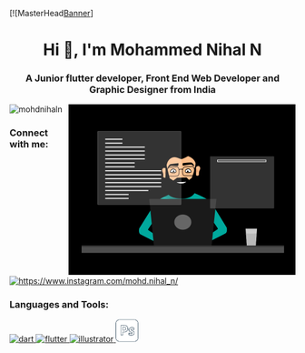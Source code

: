 [![MasterHead[Banner](https://github.com/user-attachments/assets/388df0ee-fcad-4817-8ac2-106d25db58d2)]
<h1 align="center">Hi 👋, I'm Mohammed Nihal N</h1>
<h3 align="center">A Junior flutter developer, Front End Web Developer and Graphic Designer from India </h3>
<img align="right" alt="Coding" width="400" src="https://raw.githubusercontent.com/DeveshYadav13/DeveshYadav13/master/Resources/Developer.gif">

<p align="left"> <img src="https://komarev.com/ghpvc/?username=mohdnihaln&label=Profile%20views&color=0e75b6&style=flat" alt="mohdnihaln" /> </p>

<h3 align="left">Connect with me:</h3>
<p align="left">
<a href="https://instagram.com/https://www.instagram.com/mohd.nihal_n/" target="blank"><img align="center" src="https://raw.githubusercontent.com/rahuldkjain/github-profile-readme-generator/master/src/images/icons/Social/instagram.svg" alt="https://www.instagram.com/mohd.nihal_n/" height="30" width="40" /></a>
</p>

<h3 align="left">Languages and Tools:</h3>
<p align="left"> <a href="https://dart.dev" target="_blank" rel="noreferrer"> <img src="https://www.vectorlogo.zone/logos/dartlang/dartlang-icon.svg" alt="dart" width="40" height="40"/> </a> <a href="https://flutter.dev" target="_blank" rel="noreferrer"> <img src="https://www.vectorlogo.zone/logos/flutterio/flutterio-icon.svg" alt="flutter" width="40" height="40"/> </a> <a href="https://www.adobe.com/in/products/illustrator.html" target="_blank" rel="noreferrer"> <img src="https://www.vectorlogo.zone/logos/adobe_illustrator/adobe_illustrator-icon.svg" alt="illustrator" width="40" height="40"/> </a> <a href="https://www.photoshop.com/en" target="_blank" rel="noreferrer"> <img src="https://raw.githubusercontent.com/devicons/devicon/master/icons/photoshop/photoshop-line.svg" alt="photoshop" width="40" height="40"/> </a> </p>

